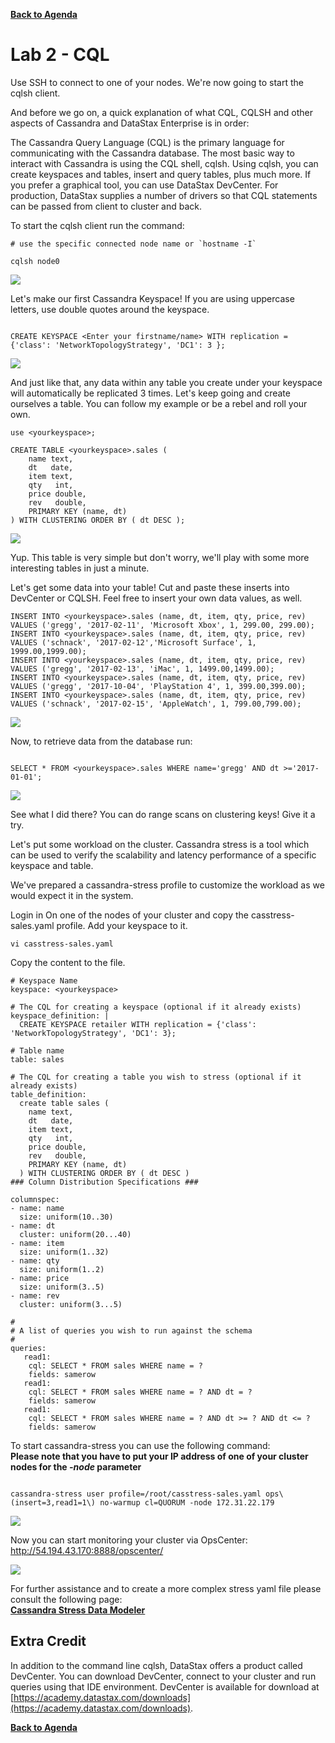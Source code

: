 **[Back to Agenda](./../README.md)**

# Lab 2 - CQL

Use SSH to connect to one of your nodes.  We're now going to start the cqlsh client.

And before we go on, a quick explanation of what CQL, CQLSH and other aspects of Cassandra and DataStax Enterprise is in order:

The Cassandra Query Language (CQL) is the primary language for communicating with the Cassandra database. The most basic way to interact with Cassandra is using the CQL shell, cqlsh. Using cqlsh, you can create keyspaces and tables, insert and query tables, plus much more. If you prefer a graphical tool, you can use DataStax DevCenter. For production, DataStax supplies a number of drivers so that CQL statements can be passed from client to cluster and back.

To start the cqlsh client run the command:

```
# use the specific connected node name or `hostname -I`

cqlsh node0
```

![](./img/lab2-1cqlsh.png )

Let's make our first Cassandra Keyspace! If you are using uppercase letters, use double quotes around the keyspace.

```

CREATE KEYSPACE <Enter your firstname/name> WITH replication = {'class': 'NetworkTopologyStrategy', 'DC1': 3 };

```

![](./img/lab2-2createkeyspace.png )

And just like that, any data within any table you create under your keyspace will automatically be replicated 3 times. Let's keep going and create ourselves a table. You can follow my example or be a rebel and roll your own.

```
use <yourkeyspace>;

CREATE TABLE <yourkeyspace>.sales (
    name text,
    dt   date,
    item text,
    qty   int,
    price double,
    rev   double,
    PRIMARY KEY (name, dt)
) WITH CLUSTERING ORDER BY ( dt DESC );
```

![](./img/lab2-2createtable.png)

Yup. This table is very simple but don't worry, we'll play with some more interesting tables in just a minute.

Let's get some data into your table! Cut and paste these inserts into DevCenter or CQLSH. Feel free to insert your own data values, as well.

```
INSERT INTO <yourkeyspace>.sales (name, dt, item, qty, price, rev) VALUES ('gregg', '2017-02-11', 'Microsoft Xbox', 1, 299.00, 299.00);
INSERT INTO <yourkeyspace>.sales (name, dt, item, qty, price, rev) VALUES ('schnack', '2017-02-12','Microsoft Surface', 1, 1999.00,1999.00);
INSERT INTO <yourkeyspace>.sales (name, dt, item, qty, price, rev) VALUES ('gregg', '2017-02-13', 'iMac', 1, 1499.00,1499.00);
INSERT INTO <yourkeyspace>.sales (name, dt, item, qty, price, rev) VALUES ('gregg', '2017-10-04', 'PlayStation 4', 1, 399.00,399.00);
INSERT INTO <yourkeyspace>.sales (name, dt, item, qty, price, rev) VALUES ('schnack', '2017-02-15', 'AppleWatch', 1, 799.00,799.00);
```

![](./img/lab2-3cqlinsert.png)

Now, to retrieve data from the database run:

```  

SELECT * FROM <yourkeyspace>.sales WHERE name='gregg' AND dt >='2017-01-01';

```

![](./img/lab2-4select.png)

See what I did there? You can do range scans on clustering keys! Give it a try.


Let's put some workload on the cluster.
Cassandra stress is a tool which can be used to verify the scalability and latency performance of a specific keyspace and table.

We've prepared a cassandra-stress profile to customize the workload as we would expect it in the system.

Login in On one of the nodes of your cluster and copy the casstress-sales.yaml profile. Add your keyspace to it.

```
vi casstress-sales.yaml
```
Copy the content to the file.

```
# Keyspace Name
keyspace: <yourkeyspace>

# The CQL for creating a keyspace (optional if it already exists)
keyspace_definition: |
  CREATE KEYSPACE retailer WITH replication = {'class': 'NetworkTopologyStrategy', 'DC1': 3};

# Table name
table: sales

# The CQL for creating a table you wish to stress (optional if it already exists)
table_definition:
  create table sales (
    name text,
    dt   date,
    item text,
    qty   int,
    price double,
    rev   double,
    PRIMARY KEY (name, dt)
  ) WITH CLUSTERING ORDER BY ( dt DESC )
### Column Distribution Specifications ###

columnspec:
- name: name
  size: uniform(10..30)
- name: dt
  cluster: uniform(20...40)
- name: item
  size: uniform(1..32)
- name: qty
  size: uniform(1..2)
- name: price
  size: uniform(3..5)
- name: rev
  cluster: uniform(3...5)

#
# A list of queries you wish to run against the schema
#
queries:
   read1:
    cql: SELECT * FROM sales WHERE name = ?
    fields: samerow
   read1:
    cql: SELECT * FROM sales WHERE name = ? AND dt = ?
    fields: samerow
   read1:
    cql: SELECT * FROM sales WHERE name = ? AND dt >= ? AND dt <= ?
    fields: samerow
```

To start cassandra-stress you can use the following command:  
**Please note that you have to put your IP address of one of your cluster nodes for the *-node* parameter**

```   

cassandra-stress user profile=/root/casstress-sales.yaml ops\(insert=3,read1=1\) no-warmup cl=QUORUM -node 172.31.22.179

```

![](./img/lab2-5casstress.png)

Now you can start monitoring your cluster via OpsCenter: http://54.194.43.170:8888/opscenter/

![](./img/lab2-6opscenter.png)

For further assistance and to create a more complex stress yaml file please consult the following page:   
**[Cassandra Stress Data Modeler](http://www.sestevez.com/sestevez/CassandraDataModeler/)**

## Extra Credit

In addition to the command line cqlsh, DataStax offers a product called DevCenter.  You can download DevCenter, connect to your cluster and run queries using that IDE environment.  DevCenter is available for download at [https://academy.datastax.com/downloads](https://academy.datastax.com/downloads).

**[Back to Agenda](./../README.md)**
